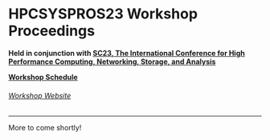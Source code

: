 # HPCSYSPROS23 Workshop Proceedings
**Held in conjunction with [SC23, The International Conference for High Performance Computing, Networking, Storage, and Analysis](https://sc23.supercomputing.org/)**

**[Workshop Schedule](https://sc23.conference-program.com/session/?sess=sess422)**

###### [Workshop Website](http://sighpc-syspros.org/workshops/2023/)

---
More to come shortly!

